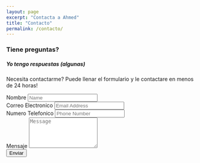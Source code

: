 ```yaml
---
layout: page
excerpt: "Contacta a Ahmed"
title: "Contacto"
permalink: /contacto/
---
```


<script>
$(document).ready(function(){

	
	
	$("#sendForm").submit(function(e) {
	
	var $contactForm = $("#sendForm");
	
	inputName = $("#sendForm input[name=name]"),
    inputEmail = $('#sendForm input[name=email]'),
    inputPhone = $('#sendForm input[name=phone]'),
    textAreaMessage = $("#sendForm textarea[name=message]");
    
	var messageData = {message: textAreaMessage.val(),
				name: inputName.val(),
				email: inputEmail.val(),
				phone: inputPhone.val()};	
	
		e.preventDefault();
		$.ajax({
			url: '//formspree.io/{{ site.email }}',
			method: 'POST',
			data: messageData,
			dataType: 'json',
			beforeSend: function() {
				$contactForm.append('<div class="alert alert--loading">Sending message…</div>');
			},
			success: function(data) {
				$contactForm.find('.alert--loading').hide();
				$contactForm.append('<div class="alert alert--success">Message sent!</div>');
			},
			error: function(err) {
				$contactForm.find('.alert--loading').hide();
				$contactForm.append('<div class="alert alert--error">Ops, there was an error. ' + err.responseText + '</div>');
			}
		});
	});
});
</script>
<div class="row">
<div class="col-md-10">
<h3> Tiene preguntas?</h3>
<h5> Yo tengo respuestas (algunas)</h5> 
<p>Necesita contactarme? Puede llenar el formulario y le contactare en menos de 24 horas!</p>
        <form name="sendForm" id="sendForm" method="post">
            <div class="row">
                <div class="col-md-12">
                    <label>Nombre</label>
                    <input type="text" class="form-control" placeholder="Name" id="name" name="name" >
                </div>
            </div>
            <div class="row">
                <div class="col-md-12">
                    <label>Correo Electronico</label>
                    <input type="email" class="form-control" placeholder="Email Address" id="email" name="email">
                </div>
            </div>
            <div class="row">
                <div class="col-md-12">
                    <label>Numero Telefonico</label>
                    <input type="tel" class="form-control" placeholder="Phone Number" id="phone" name="phone">
                </div>
            </div>
            <div class="row">
                <div class="col-md-12">
                    <label>Mensaje</label>
                    <textarea rows="5" class="form-control" placeholder="Message" id="message" name="message"></textarea>
                </div>
            </div>
            <div class="row">
                <div class="col-md-12">
                    <button type="submit" class="btn-default">Enviar</button>
                </div>
            </div>
        </form>
</div>

</div>

